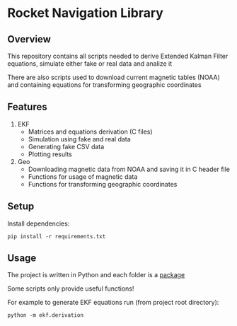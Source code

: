 # Rocket Navigation Library

## Overview
This repository contains all scripts needed to derive Extended Kalman Filter equations, simulate either fake or real data and analize it

There are also scripts used to download current magnetic tables (NOAA) and containing equations for transforming geographic coordinates

## Features
1. EKF
   - Matrices and equations derivation (C files)
   - Simulation using fake and real data
   - Generating fake CSV data
   - Plotting results
2. Geo
   - Downloading magnetic data from NOAA and saving it in C header file
   - Functions for usage of magnetic data
   - Functions for transforming geographic coordinates

## Setup
Install dependencies:

```
pip install -r requirements.txt
```

## Usage
The project is written in Python and each folder is a [package](https://docs.python.org/3/tutorial/modules.html#packages)

Some scripts only provide useful functions!

For example to generate EKF equations run (from project root directory):

```
python -m ekf.derivation
```